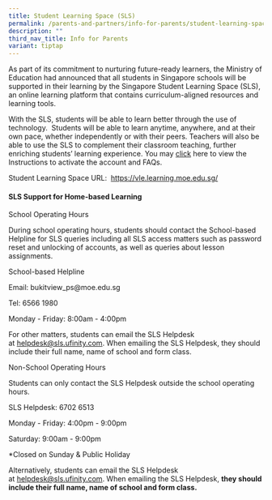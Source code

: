 ```yaml
---
title: Student Learning Space (SLS)
permalink: /parents-and-partners/info-for-parents/student-learning-space-sls/
description: ""
third_nav_title: Info for Parents
variant: tiptap
---
```

<p>As part of its commitment to nurturing future-ready learners, the Ministry
of Education had announced that all students in Singapore schools will
be supported in their learning by the Singapore Student Learning Space
(SLS), an online learning platform that contains curriculum-aligned resources
and learning tools.</p>
<p>With the SLS, students will be able to learn better through the use of
technology.&nbsp; Students will be able to learn anytime, anywhere, and
at their own pace, whether independently or with their peers. Teachers
will also be able to use the SLS to complement their classroom teaching,
further enriching students’ learning experience. You may&nbsp;<a href="/files/Parents%20and%20Partners/Info%20for%20Parents/STUDENT%20LEARNING%20SPACE%20(SLS)/4b%20Student%20Annexes%20(Instructions%20and%20FAQs%20updated%2029%20Mar).pdf" rel="noopener noreferrer nofollow" target="_blank">click</a>&nbsp;here
to view the Instructions to activate the account and FAQs.</p>
<p>Student Learning Space URL:&nbsp;&nbsp;<a href="https://vle.learning.moe.edu.sg/" rel="noopener noreferrer nofollow" target="_blank">https://vle.learning.moe.edu.sg/</a>
</p>
<p></p>
<h4><strong>SLS Support for Home-based Learning</strong></h4>
<p>School Operating Hours</p>
<p>During school operating hours, students should contact the&nbsp;School-based
Helpline&nbsp;for SLS queries including all SLS access matters such as
password reset and unlocking of accounts, as well as queries about lesson
assignments.</p>
<p>School-based Helpline</p>
<p>Email:&nbsp;bukitview_ps@moe.edu.sg</p>
<p>Tel: 6566 1980</p>
<p>Monday - Friday: 8:00am - 4:00pm</p>
<p>For other matters, students can email the SLS Helpdesk at&nbsp;<a href="mailto:helpdesk@sls.ufinity.com" rel="noopener noreferrer nofollow" target="_blank">helpdesk@sls.ufinity.com</a>.&nbsp;When
emailing the SLS Helpdesk,&nbsp;they should include their full name, name
of school and form class.</p>
<p>Non-School Operating Hours</p>
<p>Students&nbsp;can&nbsp;only&nbsp;contact the&nbsp;SLS Helpdesk&nbsp;outside
the school operating hours.</p>
<p>SLS Helpdesk: 6702 6513</p>
<p>Monday - Friday: 4:00pm - 9:00pm</p>
<p>Saturday: 9:00am -&nbsp;9:00pm</p>
<p>*Closed on Sunday &amp; Public Holiday</p>
<p>Alternatively, students can email the SLS Helpdesk at&nbsp;<a href="mailto:helpdesk@sls.ufinity.com" rel="noopener noreferrer nofollow" target="_blank">helpdesk@sls.ufinity.com</a>.
When emailing the SLS Helpdesk,&nbsp;<strong>they should include their full name, name of school and form class.</strong>
</p>